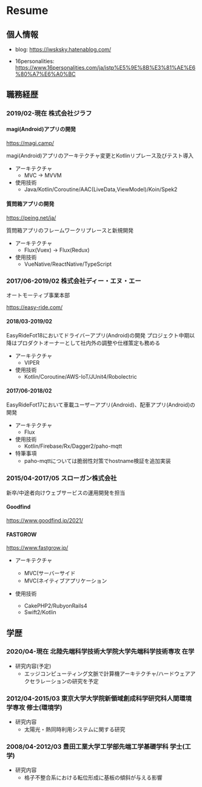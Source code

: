 # Resume
## 個人情報
- blog: https://iwsksky.hatenablog.com/

- 16personalities: https://www.16personalities.com/ja/istp%E5%9E%8B%E3%81%AE%E6%80%A7%E6%A0%BC

## 職務経歴
### 2019/02-現在 株式会社ジラフ

#### magi(Android)アプリの開発
https://magi.camp/

magi(Android)アプリのアーキテクチャ変更とKotlinリプレース及びテスト導入
- アーキテクチャ
  - MVC -> MVVM
- 使用技術
  - Java/Kotlin/Coroutine/AAC(LiveData,ViewModel)/Koin/Spek2
  
#### 質問箱アプリの開発
https://peing.net/ja/

質問箱アプリのフレームワークリプレースと新規開発
- アーキテクチャ
  - Flux(Vuex) -> Flux(Redux)
- 使用技術
  - VueNative/ReactNative/TypeScript


### 2017/06-2019/02 株式会社ディー・エヌ・エー
オートモーティブ事業本部

https://easy-ride.com/

#### 2018/03-2019/02
EasyRideFot18においてドライバーアプリ(Android)の開発
プロジェクト中期以降はプロダクトオーナーとして社内外の調整や仕様策定も務める
- アーキテクチャ
  - VIPER
- 使用技術
  - Kotlin/Coroutine/AWS-IoT/JUnit4/Robolectric

#### 2017/06-2018/02
EasyRideFot17において車載ユーザーアプリ(Android)、配車アプリ(Android)の開発
- アーキテクチャ
  - Flux
- 使用技術
  - Kotlin/Firebase/Rx/Dagger2/paho-mqtt
- 特筆事項
  - paho-mqttについては脆弱性対策でhostname検証を追加実装

### 2015/04-2017/05 スローガン株式会社

新卒/中途者向けウェブサービスの運用開発を担当

#### Goodfind
https://www.goodfind.jp/2021/

#### FASTGROW
https://www.fastgrow.jp/

- アーキテクチャ
  - MVC(サーバーサイド
  - MVC(ネイティブアプリケーション
  
- 使用技術
  - CakePHP2/RubyonRails4
  - Swift2/Kotlin

## 学歴
### 2020/04-現在 北陸先端科学技術大学院大学先端科学技術専攻 在学
- 研究内容(予定)
  - エッジコンピューティング文脈で計算機アーキテクチャ/ハードウェアアクセラレーションの研究を予定

### 2012/04-2015/03 東京大学大学院新領域創成科学研究科人間環境学専攻 修士(環境学)
- 研究内容
  - 太陽光・熱同時利用システムに関する研究
  
### 2008/04-2012/03 豊田工業大学工学部先端工学基礎学科 学士(工学)
- 研究内容
  - 格子不整合系における転位形成に基板の傾斜が与える影響

